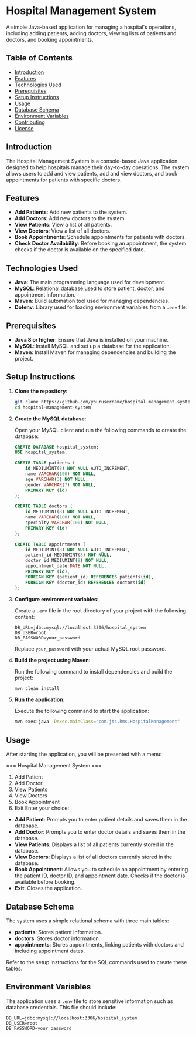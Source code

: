 # Hospital Management System

A simple Java-based application for managing a hospital's operations, including adding patients, adding doctors, viewing lists of patients and doctors, and booking appointments.

## Table of Contents

- [Introduction](#introduction)
- [Features](#features)
- [Technologies Used](#technologies-used)
- [Prerequisites](#prerequisites)
- [Setup Instructions](#setup-instructions)
- [Usage](#usage)
- [Database Schema](#database-schema)
- [Environment Variables](#environment-variables)
- [Contributing](#contributing)
- [License](#license)

## Introduction

The Hospital Management System is a console-based Java application designed to help hospitals manage their day-to-day operations. The system allows users to add and view patients, add and view doctors, and book appointments for patients with specific doctors.

## Features

- **Add Patients**: Add new patients to the system.
- **Add Doctors**: Add new doctors to the system.
- **View Patients**: View a list of all patients.
- **View Doctors**: View a list of all doctors.
- **Book Appointments**: Schedule appointments for patients with doctors.
- **Check Doctor Availability**: Before booking an appointment, the system checks if the doctor is available on the specified date.

## Technologies Used

- **Java**: The main programming language used for development.
- **MySQL**: Relational database used to store patient, doctor, and appointment information.
- **Maven**: Build automation tool used for managing dependencies.
- **Dotenv**: Library used for loading environment variables from a `.env` file.

## Prerequisites

- **Java 8 or higher**: Ensure that Java is installed on your machine.
- **MySQL**: Install MySQL and set up a database for the application.
- **Maven**: Install Maven for managing dependencies and building the project.

## Setup Instructions

1. **Clone the repository**:

    ```bash
    git clone https://github.com/yourusername/hospital-management-system.git
    cd hospital-management-system
    ```

2. **Create the MySQL database**:

    Open your MySQL client and run the following commands to create the database:

    ```sql
    CREATE DATABASE hospital_system;
    USE hospital_system;
    
    CREATE TABLE patients (
        id MEDIUMINT(8) NOT NULL AUTO_INCREMENT,
        name VARCHAR(100) NOT NULL,
        age VARCHAR(3) NOT NULL,
        gender VARCHAR(7) NOT NULL,
        PRIMARY KEY (id)
    );

    CREATE TABLE doctors (
        id MEDIUMINT(8) NOT NULL AUTO_INCREMENT,
        name VARCHAR(100) NOT NULL,
        specialty VARCHAR(100) NOT NULL,
        PRIMARY KEY (id)
    );

    CREATE TABLE appointments (
        id MEDIUMINT(8) NOT NULL AUTO_INCREMENT,
        patient_id MEDIUMINT(8) NOT NULL,
        doctor_id MEDIUMINT(8) NOT NULL,
        appointment_date DATE NOT NULL,
        PRIMARY KEY (id),
        FOREIGN KEY (patient_id) REFERENCES patients(id),
        FOREIGN KEY (doctor_id) REFERENCES doctors(id)
    );
    ```

3. **Configure environment variables**:

    Create a `.env` file in the root directory of your project with the following content:

    ```plaintext
    DB_URL=jdbc:mysql://localhost:3306/hospital_system
    DB_USER=root
    DB_PASSWORD=your_password
    ```

    Replace `your_password` with your actual MySQL root password.

4. **Build the project using Maven**:

    Run the following command to install dependencies and build the project:

    ```bash
    mvn clean install
    ```

5. **Run the application**:

    Execute the following command to start the application:

    ```bash
    mvn exec:java -Dexec.mainClass="com.jts.hms.HospitalManagement"
    ```

## Usage

After starting the application, you will be presented with a menu:

=== Hospital Management System ===

1. Add Patient
2. Add Doctor
3. View Patients
4. View Doctors
5. Book Appointment
6. Exit Enter your choice:


- **Add Patient**: Prompts you to enter patient details and saves them in the database.
- **Add Doctor**: Prompts you to enter doctor details and saves them in the database.
- **View Patients**: Displays a list of all patients currently stored in the database.
- **View Doctors**: Displays a list of all doctors currently stored in the database.
- **Book Appointment**: Allows you to schedule an appointment by entering the patient ID, doctor ID, and appointment date. Checks if the doctor is available before booking.
- **Exit**: Closes the application.

## Database Schema

The system uses a simple relational schema with three main tables:

- **patients**: Stores patient information.
- **doctors**: Stores doctor information.
- **appointments**: Stores appointments, linking patients with doctors and including appointment dates.

Refer to the setup instructions for the SQL commands used to create these tables.

## Environment Variables

The application uses a `.env` file to store sensitive information such as database credentials. This file should include:

```plaintext
DB_URL=jdbc:mysql://localhost:3306/hospital_system
DB_USER=root
DB_PASSWORD=your_password
